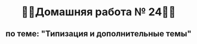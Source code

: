 <h1 align="center">&#128104&#8205&#128187Домашняя работа № 24&#128104&#8205&#128187</h1>
<h2 align="center">по теме: "Типизация и дополнительные темы"</h2>
